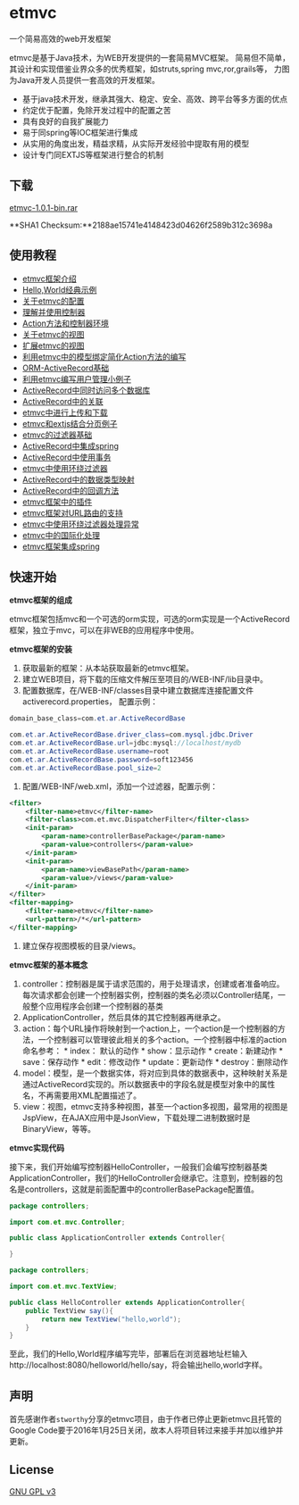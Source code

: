 # etmvc
一个简易高效的web开发框架

  etmvc是基于Java技术，为WEB开发提供的一套简易MVC框架。
  简易但不简单，其设计和实现借鉴业界众多的优秀框架，如struts,spring mvc,ror,grails等， 力图为Java开发人员提供一套高效的开发框架。

* 基于java技术开发，继承其强大、稳定、安全、高效、跨平台等多方面的优点
* 约定优于配置，免除开发过程中的配置之苦
* 具有良好的自我扩展能力
* 易于同spring等IOC框架进行集成
* 从实用的角度出发，精益求精，从实际开发经验中提取有用的模型
* 设计专门同EXTJS等框架进行整合的机制

## 下载
  [etmvc-1.0.1-bin.rar](http://shuzheng.github.io/etmvc/Download/etmvc-1.0.1-bin.rar)
  
  **SHA1 Checksum:**2188ae15741e4148423d04626f2589b312c3698a

## 使用教程

* [etmvc框架介绍](https://github.com/shuzheng/etmvc/blob/master/Wiki/about.md)
* [Hello,World经典示例](https://github.com/shuzheng/etmvc/blob/master/Wiki/helloworld.md)
* [关于etmvc的配置](https://github.com/shuzheng/etmvc/blob/master/Wiki/configuration.md)
* [理解并使用控制器](https://github.com/shuzheng/etmvc/blob/master/Wiki/controller.md)
* [Action方法和控制器环境](https://github.com/shuzheng/etmvc/blob/master/Wiki/action.md)
* [关于etmvc的视图](https://github.com/shuzheng/etmvc/blob/master/Wiki/view.md)
* [扩展etmvc的视图](https://github.com/shuzheng/etmvc/blob/master/Wiki/extendview.md)
* [利用etmvc中的模型绑定简化Action方法的编写](https://github.com/shuzheng/etmvc/blob/master/Wiki/binders.md)
* [ORM-ActiveRecord基础](https://github.com/shuzheng/etmvc/blob/master/Wiki/ormbase.md)
* [利用etmvc编写用户管理小例子](https://github.com/shuzheng/etmvc/blob/master/Wiki/user_admin_example.md)
* [ActiveRecord中同时访问多个数据库](https://github.com/shuzheng/etmvc/blob/master/Wiki/multi_database.md)
* [ActiveRecord中的关联](https://github.com/shuzheng/etmvc/blob/master/Wiki/relation.md)
* [etmvc中进行上传和下载](https://github.com/shuzheng/etmvc/blob/master/Wiki/upload_download.md)
* [etmvc和extjs结合分页例子](https://github.com/shuzheng/etmvc/blob/master/Wiki/pagination.md)
* [etmvc的过滤器基础](https://github.com/shuzheng/etmvc/blob/master/Wiki/filters.md)
* [ActiveRecord中集成spring](https://github.com/shuzheng/etmvc/blob/master/Wiki/activerecord_spring.md)
* [ActiveRecord中使用事务](https://github.com/shuzheng/etmvc/blob/master/Wiki/transaction.md)
* [etmvc中使用环绕过滤器](https://github.com/shuzheng/etmvc/blob/master/Wiki/aroundfilter.md)
* [ActiveRecord中的数据类型映射](https://github.com/shuzheng/etmvc/blob/master/Wiki/activerecord_datatype.md)
* [ActiveRecord中的回调方法](https://github.com/shuzheng/etmvc/blob/master/Wiki/activerecord_callback.md)
* [etmvc框架中的插件](https://github.com/shuzheng/etmvc/blob/master/Wiki/plugin.md)
* [etmvc框架对URL路由的支持](https://github.com/shuzheng/etmvc/blob/master/Wiki/route.md)
* [etmvc中使用环绕过滤器处理异常](https://github.com/shuzheng/etmvc/blob/master/Wiki/aroundfilter_exception.md)
* [etmvc中的国际化处理](https://github.com/shuzheng/etmvc/blob/master/Wiki/i18n.md)
* [etmvc框架集成spring](https://github.com/shuzheng/etmvc/blob/master/Wiki/etmvc_spring.md)

## 快速开始

**etmvc框架的组成**

etmvc框架包括mvc和一个可选的orm实现，可选的orm实现是一个ActiveRecord框架，独立于mvc，可以在非WEB的应用程序中使用。

**etmvc框架的安装**

  1. 获取最新的框架：从本站获取最新的etmvc框架。
  1. 建立WEB项目，将下载的压缩文件解压至项目的/WEB-INF/lib目录中。
  1. 配置数据库，在/WEB-INF/classes目录中建立数据库连接配置文件activerecord.properties， 配置示例：
```java
domain_base_class=com.et.ar.ActiveRecordBase  

com.et.ar.ActiveRecordBase.driver_class=com.mysql.jdbc.Driver  
com.et.ar.ActiveRecordBase.url=jdbc:mysql://localhost/mydb  
com.et.ar.ActiveRecordBase.username=root  
com.et.ar.ActiveRecordBase.password=soft123456  
com.et.ar.ActiveRecordBase.pool_size=2 
```
  1. 配置/WEB-INF/web.xml，添加一个过滤器，配置示例：
```xml
<filter>
    <filter-name>etmvc</filter-name>
    <filter-class>com.et.mvc.DispatcherFilter</filter-class>
    <init-param>
        <param-name>controllerBasePackage</param-name>
        <param-value>controllers</param-value>
    </init-param>
    <init-param>
        <param-name>viewBasePath</param-name>
        <param-value>/views</param-value>
    </init-param>
</filter>
<filter-mapping>
    <filter-name>etmvc</filter-name>
    <url-pattern>/*</url-pattern>
</filter-mapping>
```
  1. 建立保存视图模板的目录/views。

**etmvc框架的基本概念**
  1. controller：控制器是属于请求范围的，用于处理请求，创建或者准备响应。每次请求都会创建一个控制器实例，控制器的类名必须以Controller结尾，一般整个应用程序会创建一个控制器的基类
  1. ApplicationController，然后具体的其它控制器再继承之。
  1. action：每个URL操作将映射到一个action上，一个action是一个控制器的方法，一个控制器可以管理彼此相关的多个action。一个控制器中标准的action命名参考：
    * index： 默认的动作
    * show：显示动作
    * create：新建动作
    * save：保存动作
    * edit：修改动作
    * update：更新动作
    * destroy：删除动作
  1. model：模型，是一个数据实体，将对应到具体的数据表中，这种映射关系是通过ActiveRecord实现的。所以数据表中的字段名就是模型对象中的属性名，不再需要用XML配置描述了。
  1. view：视图，etmvc支持多种视图，甚至一个action多视图，最常用的视图是JspView，在AJAX应用中是JsonView，下载处理二进制数据时是BinaryView，等等。

**etmvc实现代码**

  接下来，我们开始编写控制器HelloController，一般我们会编写控制器基类ApplicationController，我们的HelloController会继承它。注意到，控制器的包名是controllers，这就是前面配置中的controllerBasePackage配置值。
```java
package controllers;

import com.et.mvc.Controller;

public class ApplicationController extends Controller{

}
```
```java
package controllers;

import com.et.mvc.TextView;

public class HelloController extends ApplicationController{
    public TextView say(){
        return new TextView("hello,world");
    }
}
```

至此，我们的Hello,World程序编写完毕，部署后在浏览器地址栏输入http://localhost:8080/helloworld/hello/say，将会输出hello,world字样。


## 声明

  首先感谢作者`stworthy`分享的etmvc项目，由于作者已停止更新etmvc且托管的Google Code要于2016年1月25日关闭，故本人将项目转过来接手并加以维护并更新。

## License

  [GNU GPL v3](http://www.gnu.org/licenses/gpl.html)
